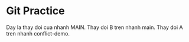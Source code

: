 # Git Practice
Day la thay doi cua nhanh MAIN.
Thay doi B tren nhanh main.
Thay doi A tren nhanh conflict-demo.

